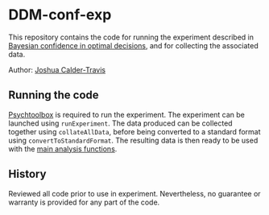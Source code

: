 # DDM-conf-exp

This repository contains the code for running the experiment described in [Bayesian confidence in optimal decisions](https://doi.org/10.31234/osf.io/j8sxz), and for collecting the associated data.

Author: [Joshua Calder-Travis](https://scholar.google.com/citations?user=-9asgxcAAAAJ&hl=en)

## Running the code

[Psychtoolbox](http://psychtoolbox.org/) is required to run the experiment. The experiment can be launched using `runExperiment`. The data produced can be collected together using `collateAllData`, before being converted to a standard format using `convertToStandardFormat`. The resulting data is then ready to be used with the [main analysis functions](https://github.com/jCalderTravis/DDM-conf-analysis).

## History 
Reviewed all code prior to use in experiment. Nevertheless, no guarantee or warranty is provided for any part of the code.
